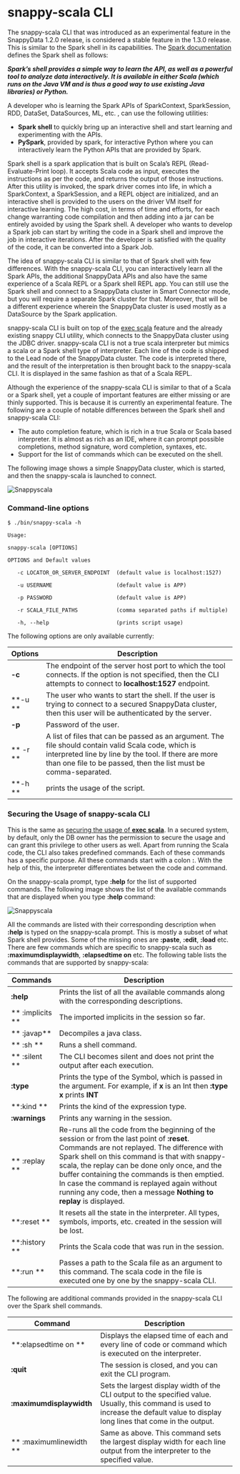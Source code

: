 # snappy-scala CLI

The snappy-scala CLI that was introduced as an experimental feature in the SnappyData 1.2.0 release,
is considered a stable feature in the 1.3.0 release. This is similar to the Spark shell in its capabilities.
The [Spark documentation](https://spark.apache.org/docs/2.1.3/quick-start.html) defines the Spark shell as follows:

***Spark’s shell provides a simple way to learn the API, as well as a powerful tool to analyze data interactively. It is available in either Scala (which runs on the Java VM and is thus a good way to use existing Java libraries) or Python.***

A developer who is learning the Spark APIs of SparkContext, SparkSession, RDD, DataSet, DataSources, ML, etc. , can use the following utilities:

*	**Spark shell** to quickly bring up an interactive shell and start learning and experimenting with the APIs.
*	**PySpark**, provided by spark, for interactive Python where you can interactively learn the Python APIs that are provided by Spark.

Spark shell is a spark application that is built on Scala’s REPL (Read-Evaluate-Print loop). It accepts Scala code as input, executes the instructions as per the code, and returns the output of those instructions. After this utility is invoked, the spark driver comes into life, in which a SparkContext, a SparkSession, and a REPL object are initialized, and an interactive shell is provided to the users on the driver VM itself for interactive learning.
The high cost, in terms of time and efforts, for each change warranting code compilation and then adding into a jar can be entirely avoided by using the Spark shell. A developer who wants to develop a Spark job can start by writing the code in a Spark shell and improve the job in interactive iterations. After the developer is satisfied with the quality of the code, it can be converted into a Spark Job.

The idea of snappy-scala CLI is similar to that of Spark shell with few differences. With the snappy-scala CLI, you can interactively learn all the Spark APIs, the additional SnappyData APIs and also have the same experience of a Scala REPL or a Spark shell REPL app. You can still use the Spark shell and connect to a SnappyData cluster in Smart Connector mode, but you will require a separate Spark cluster for that. Moreover, that will be a different experience wherein the SnappyData cluster is used mostly as a DataSource by the Spark application.

snappy-scala CLI is built on top of the [exec scala](../sql_reference/exec-scala.md) feature and the already existing snappy CLI utility, which connects to the SnappyData cluster using the JDBC driver. snappy-scala CLI is not a true scala interpreter but mimics a scala or a Spark shell type of interpreter. Each line of the code is shipped to the Lead node of the SnappyData cluster. The code is interpreted there, and the result of the interpretation is then brought back to the snappy-scala CLI. It is displayed in the same fashion as that of a Scala REPL.

Although the experience of the snappy-scala CLI is similar to that of a Scala or a Spark shell, yet a couple of important features are either missing or are thinly supported. This is because it is currently an experimental feature. The following are a couple of notable differences between the Spark shell and snappy-scala CLI:

* The auto completion feature, which is rich in a true Scala or Scala based interpreter. It is almost as rich as an IDE, where it can prompt possible completions, method signature, word completion, syntaxes, etc.
* Support for the list of commands which can be executed on the shell.

The following image shows a simple SnappyData cluster, which is started, and then the snappy-scala is launched to connect.

![Snappyscala](../../Images/snappy-scala_api.png)

### Command-line options

```
$ ./bin/snappy-scala -h

Usage:

snappy-scala [OPTIONS]

OPTIONS and Default values

   -c LOCATOR_OR_SERVER_ENDPOINT  (default value is localhost:1527)

   -u USERNAME                    (default value is APP)

   -p PASSWORD                    (default value is APP)

   -r SCALA_FILE_PATHS            (comma separated paths if multiple)

   -h, --help                     (prints script usage)

```

The following options are only available currently:

| Options | Description |
|--------|--------|
|     **-c**    |   The endpoint of the server host port to which the tool connects. If the option is not specified, then the CLI attempts to connect to **localhost:1527** endpoint.     |
|    **-u **   | The user who wants to start the shell. If the user is trying to connect to a secured SnappyData cluster, then this user will be authenticated by the server. |
|    **-p**    |  Password of the user.  |
|    ** -r **  |    A list of files that can be passed as an argument. The file should contain valid Scala code, which is interpreted line by line by the tool. If there are more than one file to be passed, then the list must be comma-separated.    |
| **-h  **      | prints the usage of the script.|


### Securing the Usage of snappy-scala CLI

This is the same as [securing the usage of **exec scala**](../../programming_guide/scala_interpreter.md#secureexscala). In a secured system, by default, only the DB owner has the permission to secure the usage and can grant this privilege to other users as well. Apart from running the Scala code, the CLI also takes predefined commands. Each of these commands has a specific purpose. All these commands start with a colon **:**. With the help of this, the interpreter differentiates between the code and command.

On the snappy-scala prompt, type **:help** for the list of supported commands. The following image shows the  list of the available commands that are displayed when you type **:help** command:

![Snappyscala](../../Images/snappy-scala_api_1.png)

All the commands are listed with their corresponding description when **:help** is typed on the snappy-scala prompt. This is mostly a subset of what Spark shell provides. Some of the missing ones are **:paste**, **:edit**, **:load** etc. There are few commands which are specific to snappy-scala such as **:maximumdisplaywidth**, **:elapsedtime on** etc. The following table lists the commands that are supported by snappy-scala:

| Commands | Description |
|--------|--------|
|   **:help**     |    Prints the list of all the available commands along with the corresponding descriptions.    |
|**  :implicits **     |   The imported implicits in the session so far.     |
| ** :javap**      |    Decompiles a java class.     |
|** :sh **      |   Runs a shell command.     |
|  ** :silent **    |     The CLI becomes silent and does not print the output after each execution.   |
|   **:type**     |  Prints the type of the Symbol, which is passed in the argument. For example, if **x** is an Int then **:type x** prints **INT** |
|   **:kind **     |   Prints the kind of the expression type. |
|   **:warnings**     |   Prints any warning in the session.     |
|  ** :replay **    |  Re-runs all the code from the beginning of the session or from the last point of **:reset**. Commands are not replayed. The difference with Spark shell on this command is that with snappy-scala, the replay can be done only once, and the buffer containing the commands is then emptied. In case the command is replayed again without running any code, then a message **Nothing to replay** is displayed.      |
|    **:reset **   |    It resets all the state in the interpreter. All types, symbols, imports, etc. created in the session will be lost.    |
|**:history **     |  Prints the Scala code that was run in the session.      |
|**:run **| Passes a path to the Scala file as an argument to this command. The scala code in the file is executed one by one by the snappy-scala CLI.|

The following are additional commands provided in the snappy-scala CLI over the Spark shell commands.

| Command| Description |
|--------|--------|
|   **:elapsedtime on **    |Displays the elapsed time of each and every line of code or command which is executed on the interpreter.  |
| **:quit**|  The session is closed, and you can exit the CLI program.|
|**:maximumdisplaywidth <number>**   | Sets the largest display width of the CLI output to the specified value. Usually, this command is used to increase the default value to display long lines that come in the output. |
|** :maximumlinewidth <number>** |Same as above. This command sets the largest display width for each line output from the interpreter to the specified value. |
